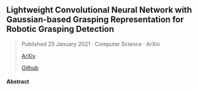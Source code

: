 ## Lightweight Convolutional Neural Network with Gaussian-based Grasping Representation for Robotic Grasping Detection

> Published 25 January 2021 · Computer Science · ArXiv
>
> [ArXiv](https://arxiv.org/abs/2101.10226)
>
> [Github]()

#### Abstract
